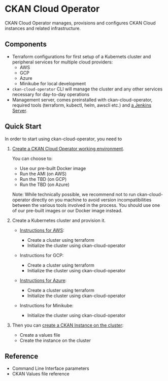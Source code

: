 # CKAN Cloud Operator

CKAN Cloud Operator manages, provisions and configures CKAN Cloud instances and related infrastructure.

## Components

- Terraform configurations for first setup of a Kubernets cluster and peripheral services for multiple cloud providers:
  - AWS
  - GCP
  - Azure
  - Minikube for local development
- `ckan-cloud-operator` CLI will manage the cluster and any other services necessary for day-to-day operations
- Management server, comes preinstalled with ckan-cloud-operator, required tools (terraform, kubectl, helm, awscli etc.) and [a Jenkins Server](/docs/JENKINS.md).

## Quick Start

In order to start using ckan-cloud-operator, you need to
1. [Create a CKAN Cloud Operator working environment](docs/WORKING-ENVIRONMENT.md).

   You can choose to: 
   - Use our pre-built Docker image
   - Run the AMI (on AWS)
   - Run the TBD (on GCP)
   - Run the TBD (on Azure)

   Note: While technically possible, we recommend not to run ckan-cloud-operator directly on you machine to avoid version incompatibilities between the various tools involved in the process. You should use one of our pre-built images or our Docker image instead.

2. Create a Kubernetes cluster and provision it.
    - [Instructions for AWS](docs/PRODUCTION-AWS-CLUSTER.md):
        - Create a cluster using terraform
        - Initialize the cluster using ckan-cloud-operator

    - Instructions for GCP:
        - Create a cluster using terraform
        - Initialize the cluster using ckan-cloud-operator
    
    - [Instructions for Azure](docs/PRODUCTION-AZURE-CLUSTER.md):
        - Create a cluster using terraform
        - Initialize the cluster using ckan-cloud-operator
    
    - Instructions for Minikube:
        - Initialize the cluster using ckan-cloud-operator

3. Then you can [create a CKAN Instance on the cluster](docs/CREATE-CKAN-INSTANCE.md):
    - Create a values file
    - Create the instance on the cluster

## Reference

- Command Line Interface parameters
- CKAN Values file reference
